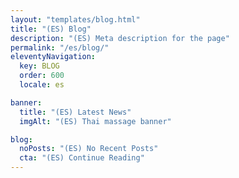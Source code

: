 ```yaml
---
layout: "templates/blog.html"
title: "(ES) Blog"
description: "(ES) Meta description for the page"
permalink: "/es/blog/"
eleventyNavigation:
  key: BLOG
  order: 600
  locale: es

banner:
  title: "(ES) Latest News"
  imgAlt: "(ES) Thai massage banner"

blog:
  noPosts: "(ES) No Recent Posts"
  cta: "(ES) Continue Reading"
---
```

